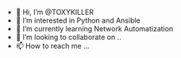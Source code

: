 - 👋 Hi, I’m @TOXYKILLER
- 👀 I’m interested in Python and Ansible
- 🌱 I’m currently learning Network Automatization 
- 💞️ I’m looking to collaborate on ..
- 📫 How to reach me ...

<!---
TOXYKILLER/TOXYKILLER is a ✨ special ✨ repository because its `README.md` (this file) appears on your GitHub profile.
You can click the Preview link to take a look at your changes.
--->
